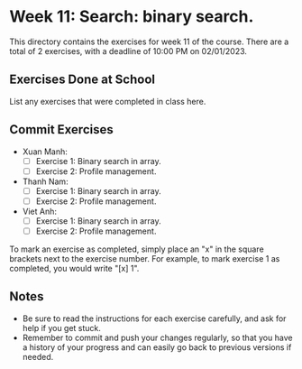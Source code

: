 # Week 11: Search: binary search.

This directory contains the exercises for week 11 of the course. There are a total of 2 exercises, with a deadline of 10:00 PM on 02/01/2023.

## Exercises Done at School

List any exercises that were completed in class here.

## Commit Exercises

- Xuan Manh:
  - [ ] Exercise 1: Binary search in array.
  - [ ] Exercise 2: Profile management.
- Thanh Nam:
  - [ ] Exercise 1: Binary search in array.
  - [ ] Exercise 2: Profile management.
- Viet Anh:
  - [ ] Exercise 1: Binary search in array.
  - [ ] Exercise 2: Profile management.

To mark an exercise as completed, simply place an "x" in the square brackets next to the exercise number. For example, to mark exercise 1 as completed, you would write "[x] 1".

## Notes

- Be sure to read the instructions for each exercise carefully, and ask for help if you get stuck.
- Remember to commit and push your changes regularly, so that you have a history of your progress and can easily go back to previous versions if needed.
